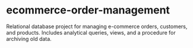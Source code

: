 # ecommerce-order-management
Relational database project for managing e-commerce orders, customers, and products. Includes analytical queries, views, and a procedure for archiving old data.
